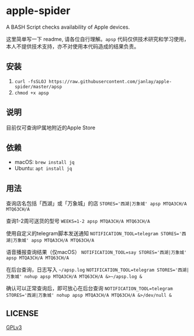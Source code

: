 # apple-spider
A BASH Script checks availability of Apple devices.

这里简单写一下 readme, 请各位自行理解。`apsp` 代码仅供技术研究和学习使用，本人不提供技术支持，亦不对使用本代码造成的结果负责。

## 安装
1. `curl -fsSLOJ https://raw.githubusercontent.com/janlay/apple-spider/master/apsp`
2. `chmod +x apsp`

## 说明
目前仅可查询IP属地附近的Apple Store

## 依赖
- macOS: `brew install jq`
- Ubuntu: `apt install jq`

## 用法

查询店名包括「西湖」或「万象城」的店
`STORES='西湖|万象城' apsp MTQA3CH/A MTQ63CH/A`

查询1-2周可送货的型号
`WEEKS=1-2 apsp MTQA3CH/A MTQ63CH/A`

使用自定义的telegram脚本发送通知
`NOTIFICATION_TOOL=telegram STORES='西湖|万象城' apsp MTQA3CH/A MTQ63CH/A`

语音播报查询结果（仅macOS）
`NOTIFICATION_TOOL=say STORES='西湖|万象城' apsp MTQA3CH/A MTQ63CH/A`

在后台查询，日志写入 `~/apsp.log`
`NOTIFICATION_TOOL=telegram STORES='西湖|万象城' nohup apsp MTQA3CH/A MTQ63CH/A &>~/apsp.log &`

确认可以正常查询后，即可放心在后台查询
`NOTIFICATION_TOOL=telegram STORES='西湖|万象城' nohup apsp MTQA3CH/A MTQ63CH/A &>/dev/null &`

## LICENSE
[GPLv3](https://github.com/janlay/apple-spider/blob/master/README.md)

